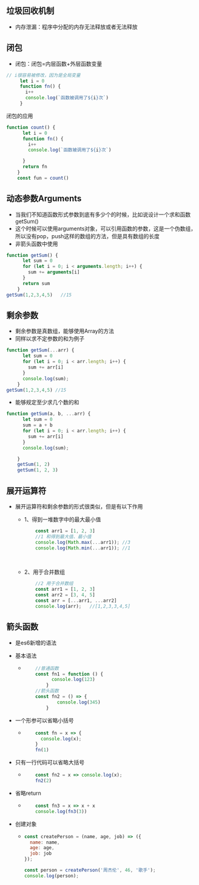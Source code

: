 ##  垃圾回收机制

- 内存泄漏：程序中分配的内存无法释放或者无法释放

## 闭包

- 闭包：闭包=内层函数+外层函数变量

~~~js
// i很容易被修改，因为是全局变量
     let i = 0
     function fn() {
       i++
       console.log(`函数被调用了${i}次`)
     }
~~~

闭包的应用

~~~js
function count() {
      let i = 0
      function fn() {
        i++
        console.log(`函数被调用了${i}次`)

      }
      return fn
    }
    const fun = count()


~~~

## 动态参数Arguments

- 当我们不知道函数形式参数到底有多少个的时候，比如说设计一个求和函数getSum()
- 这个时候可以使用arguments对象，可以引用函数的参数，这是一个伪数组，所以没有pop，push这样的数组的方法，但是具有数组的长度
- 非箭头函数中使用

~~~js
function getSum() {
      let sum = 0
      for (let i = 0; i < arguments.length; i++) {
        sum += arguments[i]
      }
      return sum
    }
getSum(1,2,3,4,5)	//15
~~~

## 剩余参数

- 剩余参数是真数组，能够使用Array的方法
- 同样以求不定参数的和为例子

~~~js
function getSum(...arr) {
      let sum = 0
      for (let i = 0; i < arr.length; i++) {
        sum += arr[i]
      }
      console.log(sum);
    }
getSum(1,2,3,4,5) //15
~~~

- 能够规定至少求几个数的和

~~~js
function getSum(a, b, ...arr) {
      let sum = 0
      sum = a + b
      for (let i = 0; i < arr.length; i++) {
        sum += arr[i]
      }
      console.log(sum);

    }
    getSum(1, 2)
    getSum(1, 2, 3)
~~~

## 展开运算符

- 展开运算符和剩余参数的形式很类似，但是有以下作用

  - 1、得到一堆数字中的最大最小值

    ~~~js
        const arr1 = [1, 2, 3]
        //1 和得到最大值、最小值
        console.log(Math.max(...arr1));	//3
        console.log(Math.min(...arr1)); //1
    ~~~

    ​

  - 2、用于合并数组

    ~~~js
        //2 用于合并数组
        const arr1 = [1, 2, 3]
        const arr2 = [3, 4, 5]
        const arr = [...arr1, ...arr2]
        console.log(arr);	//[1,2,3,3,4,5]
    ~~~



## 箭头函数

- 是es6新增的语法

- 基本语法

  - ~~~js
        //普通函数	
        const fn1 = function () {
              console.log(123)
            }
        //箭头函数
        const fn2 = () => {
          		console.log(345)
        	}
    ~~~

- 一个形参可以省略小括号

  - ~~~js
        const fn = x => {
          console.log(x);
        }
        fn(1)
    ~~~

- 只有一行代码可以省略大括号

  - ~~~js
        const fn2 = x => console.log(x);
        fn2(2)
    ~~~

- 省略return

  - ~~~js
        const fn3 = x => x + x
        console.log(fn3(3))
    ~~~

- 创建对象

  - ~~~js
    const createPerson = (name, age, job) => ({
      name: name,
      age: age,
      job: job
    });

    const person = createPerson('周杰伦', 46, '歌手');
    console.log(person);
    ~~~



​	